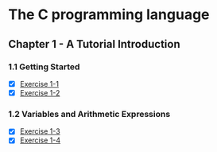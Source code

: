 # The C programming language

## Chapter 1 - A Tutorial Introduction

### 1.1 Getting Started

- [x]  [Exercise 1-1](./chapter-1/exercise-1-1/hello.c)
- [x]  [Exercise 1-2](./chapter-1/exercise-1-2/hello.c)

### 1.2 Variables and Arithmetic Expressions

- [x]  [Exercise 1-3](./chapter-1/exercise-1-3/fahrenheit-to-celsius.c)
- [x]  [Exercise 1-4](./chapter-1/exercise-1-4/celsius-to-fahrenheit.c)
